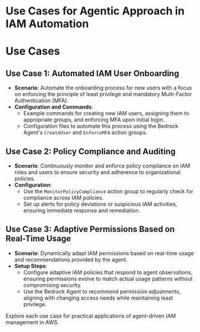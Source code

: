 # Use Cases for Agentic Approach in IAM Automation
# Use Cases

## Use Case 1: Automated IAM User Onboarding

- **Scenario**: Automate the onboarding process for new users with a focus on enforcing the principle of least privilege and mandatory Multi-Factor Authentication (MFA).
- **Configuration and Commands**:
  - Example commands for creating new IAM users, assigning them to appropriate groups, and enforcing MFA upon initial login.
  - Configuration files to automate this process using the Bedrock Agent's `CreateUser` and `EnforceMFA` action groups.

## Use Case 2: Policy Compliance and Auditing

- **Scenario**: Continuously monitor and enforce policy compliance on IAM roles and users to ensure security and adherence to organizational policies.
- **Configuration**:
  - Use the `MonitorPolicyCompliance` action group to regularly check for compliance across IAM policies.
  - Set up alerts for policy deviations or suspicious IAM activities, ensuring immediate response and remediation.

## Use Case 3: Adaptive Permissions Based on Real-Time Usage

- **Scenario**: Dynamically adapt IAM permissions based on real-time usage and recommendations provided by the agent.
- **Setup Steps**:
  - Configure adaptive IAM policies that respond to agent observations, ensuring permissions evolve to match actual usage patterns without compromising security.
  - Use the Bedrock Agent to recommend permission adjustments, aligning with changing access needs while maintaining least privilege.

Explore each use case for practical applications of agent-driven IAM management in AWS.

